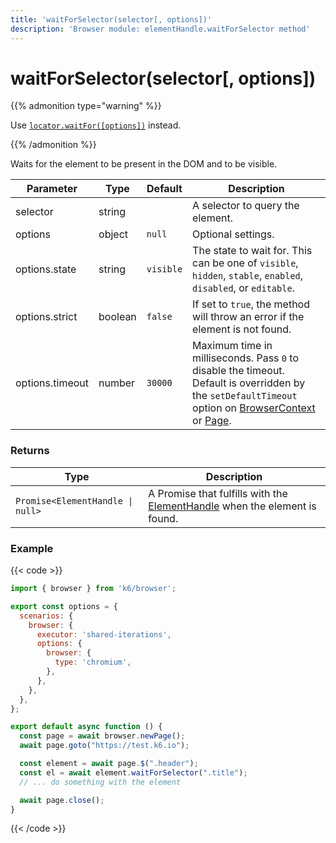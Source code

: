 ```yaml
---
title: 'waitForSelector(selector[, options])'
description: 'Browser module: elementHandle.waitForSelector method'
---
```


# waitForSelector(selector[, options])

{{% admonition type="warning" %}}

Use [`locator.waitFor([options])`](https://grafana.com/docs/k6/<K6_VERSION>/javascript-api/k6-browser/locator/waitfor/) instead.

{{% /admonition %}}

Waits for the element to be present in the DOM and to be visible.

<TableWithNestedRows>

| Parameter       | Type    | Default   | Description                                                                                                                                                                                                                                                                                                                                   |
| --------------- | ------- | --------- | --------------------------------------------------------------------------------------------------------------------------------------------------------------------------------------------------------------------------------------------------------------------------------------------------------------------------------------------- |
| selector        | string  |           | A selector to query the element.                                                                                                                                                                                                                                                                                                              |
| options         | object  | `null`    | Optional settings.                                                                                                                                                                                                                                                                                                                            |
| options.state   | string  | `visible` | The state to wait for. This can be one of `visible`, `hidden`, `stable`, `enabled`, `disabled`, or `editable`.                                                                                                                                                                                                                                |
| options.strict  | boolean | `false`   | If set to `true`, the method will throw an error if the element is not found.                                                                                                                                                                                                                                                                 |
| options.timeout | number  | `30000`   | Maximum time in milliseconds. Pass `0` to disable the timeout. Default is overridden by the `setDefaultTimeout` option on [BrowserContext](https://grafana.com/docs/k6/<K6_VERSION>/javascript-api/k6-browser/browsercontext/) or [Page](https://grafana.com/docs/k6/<K6_VERSION>/javascript-api/k6-browser/page/). |

</TableWithNestedRows>

### Returns

| Type                             | Description                                                                                                                                                                 |
| -------------------------------- | --------------------------------------------------------------------------------------------------------------------------------------------------------------------------- |
| `Promise<ElementHandle \| null>` | A Promise that fulfills with the [ElementHandle](https://grafana.com/docs/k6/<K6_VERSION>/javascript-api/k6-browser/elementhandle/) when the element is found. |

### Example

{{< code >}}

```javascript
import { browser } from 'k6/browser';

export const options = {
  scenarios: {
    browser: {
      executor: 'shared-iterations',
      options: {
        browser: {
          type: 'chromium',
        },
      },
    },
  },
};

export default async function () {
  const page = await browser.newPage();
  await page.goto("https://test.k6.io");

  const element = await page.$(".header");
  const el = await element.waitForSelector(".title");
  // ... do something with the element

  await page.close();
}
```

{{< /code >}}
